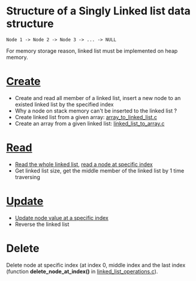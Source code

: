 # Structure of a Singly Linked list data structure

```
Node 1 -> Node 2 -> Node 3 -> ... -> NULL
```

For memory storage reason, linked list must be implemented on heap memory.

# [Create](Create.md)
* Create and read all member of a linked list, insert a new node to an existed linked list by the specified index
* Why a node on stack memory can't be inserted to the linked list ?
* Create linked list from a given array: [array_to_linked_list.c](array_to_linked_list.c)
* Create an array from a given linked list: [linked_list_to_array.c](linked_list_to_array.c)
# [Read](Read.md)
* [Read the whole linked list](), [read a node at specific index]()
* Get linked list size, get the middle member of the linked list by 1 time traversing
# [Update](Update.md)
* [Update node value at a specific index](update_at_specific_index.c)
* Reverse the linked list
# Delete
Delete node at specific index (at index 0, middle index and the last index (function **delete_node_at_index()** in [linked_list_operations.c](linked_list_operations.c)).
